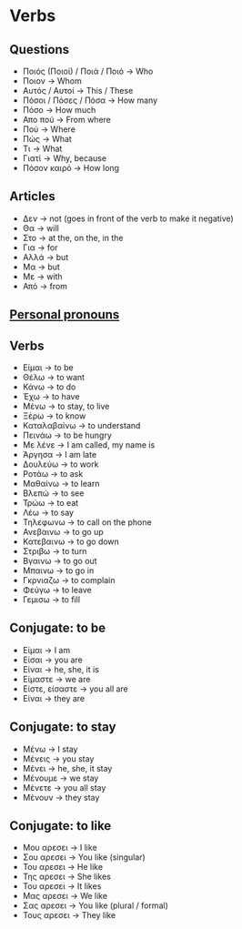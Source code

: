 # Verbs

## Questions

- Ποιός (Ποιοί) / Ποιά / Ποιό -> Who
- Ποιον -> Whom
- Αυτός / Αυτοί -> This / These
- Πόσοι / Πόσες / Πόσα -> How many
- Πόσο -> How much
- Απο πού -> From where
- Πού -> Where
- Πώς -> What
- Τι -> What
- Γιατί -> Why, because
- Πόσον καιρό -> How long
  
## Articles

- Δεν -> not (goes in front of the verb to make it negative)
- Θα -> will
- Στο -> at the, on the, in the
- Για -> for
- Αλλά -> but
- Μα -> but
- Με -> with
- Από -> from

## [Personal pronouns](./pronouns.md)

## Verbs

- Είμαι -> to be
- Θέλω -> to want
- Κάνω -> to do
- Έχω -> to have
- Μένω -> to stay, to live
- Ξέρω -> to know
- Καταλαβαίνω -> to understand
- Πεινάω -> to be hungry
- Με λένε -> I am called, my name is
- Άργησα -> I am late
- Δουλεύω -> to work
- Ροτάω -> to ask
- Μαθαίνω -> to learn
- Βλεπώ -> to see
- Τρώω -> to eat
- Λέω -> to say
- Τηλεφωνω -> to call on the phone
- Ανεβαινω -> to go up
- Κατεβαινω -> to go down
- Στριβω -> to turn
- Βγαινω -> to go out
- Μπαινω -> to go in
- Γκρνιαζω -> to complain
- Φεύγω -> to leave
- Γεμισω -> to fill

## Conjugate: to be

- Είμαι -> I am
- Είσαι -> you are
- Είναι -> he, she, it is
- Είμαστε -> we are
- Είστε, είσαστε -> you all are
- Είναι -> they are

## Conjugate: to stay

- Μένω -> I stay
- Μένεις -> you stay
- Μένει -> he, she, it stay
- Μένουμε -> we stay
- Μένετε -> you all stay
- Μένουν -> they stay

## Conjugate: to like

- Μου αρεσει -> I like
- Σου αρεσει -> You like (singular)
- Του αρεσει -> He like
- Της αρεσει -> She likes
- Του αρεσει -> It likes
- Μας αρεσει -> We like
- Σας αρεσει -> You like (plural / formal)
- Τους αρεσει -> They like
